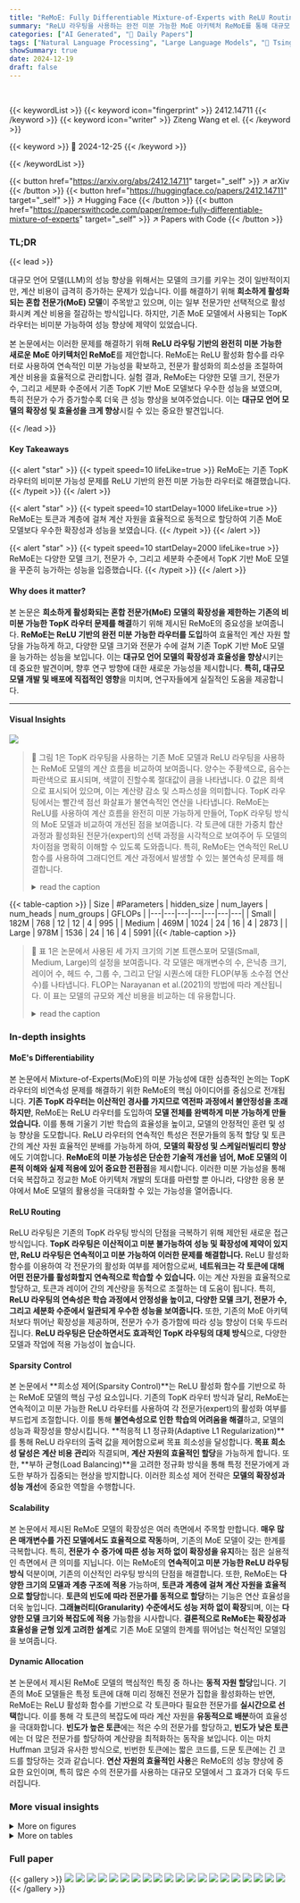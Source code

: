 ```yaml
---
title: "ReMoE: Fully Differentiable Mixture-of-Experts with ReLU Routing"
summary: "ReLU 라우팅을 사용하는 완전 미분 가능한 MoE 아키텍처 ReMoE를 통해 대규모 언어 모델의 확장성과 효율성을 획기적으로 개선했습니다!"
categories: ["AI Generated", "🤗 Daily Papers"]
tags: ["Natural Language Processing", "Large Language Models", "🏢 Tsinghua University",]
showSummary: true
date: 2024-12-19
draft: false
---
```


<br>

{{< keywordList >}}
{{< keyword icon="fingerprint" >}} 2412.14711 {{< /keyword >}}
{{< keyword icon="writer" >}} Ziteng Wang et el. {{< /keyword >}}
 
{{< keyword >}} 🤗 2024-12-25 {{< /keyword >}}
 
{{< /keywordList >}}

{{< button href="https://arxiv.org/abs/2412.14711" target="_self" >}}
↗ arXiv
{{< /button >}}
{{< button href="https://huggingface.co/papers/2412.14711" target="_self" >}}
↗ Hugging Face
{{< /button >}}
{{< button href="https://paperswithcode.com/paper/remoe-fully-differentiable-mixture-of-experts" target="_self" >}}
↗ Papers with Code
{{< /button >}}




### TL;DR


{{< lead >}}

대규모 언어 모델(LLM)의 성능 향상을 위해서는 모델의 크기를 키우는 것이 일반적이지만, 계산 비용이 급격히 증가하는 문제가 있습니다. 이를 해결하기 위해 **희소하게 활성화되는 혼합 전문가(MoE) 모델**이 주목받고 있으며, 이는 일부 전문가만 선택적으로 활성화시켜 계산 비용을 절감하는 방식입니다. 하지만, 기존 MoE 모델에서 사용되는 TopK 라우터는 비미분 가능하여 성능 향상에 제약이 있었습니다. 



본 논문에서는 이러한 문제를 해결하기 위해 **ReLU 라우팅 기반의 완전히 미분 가능한 새로운 MoE 아키텍처인 ReMoE**를 제안합니다. ReMoE는 ReLU 활성화 함수를 라우터로 사용하여 연속적인 미분 가능성을 확보하고, 전문가 활성화의 희소성을 조절하여 계산 비용을 효율적으로 관리합니다. 실험 결과, ReMoE는 다양한 모델 크기, 전문가 수, 그리고 세분화 수준에서 기존 TopK 기반 MoE 모델보다 우수한 성능을 보였으며, 특히 전문가 수가 증가할수록 더욱 큰 성능 향상을 보여주었습니다.  이는 **대규모 언어 모델의 확장성 및 효율성을 크게 향상**시킬 수 있는 중요한 발견입니다.

{{< /lead >}}


#### Key Takeaways

{{< alert "star" >}}
{{< typeit speed=10 lifeLike=true >}} ReMoE는 기존 TopK 라우터의 비미분 가능성 문제를 ReLU 기반의 완전 미분 가능한 라우터로 해결했습니다. {{< /typeit >}}
{{< /alert >}}

{{< alert "star" >}}
{{< typeit speed=10 startDelay=1000 lifeLike=true >}} ReMoE는 토큰과 계층에 걸쳐 계산 자원을 효율적으로 동적으로 할당하여 기존 MoE 모델보다 우수한 확장성과 성능을 보였습니다. {{< /typeit >}}
{{< /alert >}}

{{< alert "star" >}}
{{< typeit speed=10 startDelay=2000 lifeLike=true >}} ReMoE는 다양한 모델 크기, 전문가 수, 그리고 세분화 수준에서 TopK 기반 MoE 모델을 꾸준히 능가하는 성능을 입증했습니다. {{< /typeit >}}
{{< /alert >}}

#### Why does it matter?
본 논문은 **희소하게 활성화되는 혼합 전문가(MoE) 모델의 확장성을 제한하는 기존의 비미분 가능한 TopK 라우터 문제를 해결**하기 위해 제시된 ReMoE의 중요성을 보여줍니다.  **ReMoE는 ReLU 기반의 완전 미분 가능한 라우터를 도입**하여 효율적인 계산 자원 할당을 가능하게 하고, 다양한 모델 크기와 전문가 수에 걸쳐 기존 TopK 기반 MoE 모델을 능가하는 성능을 보입니다. 이는 **대규모 언어 모델의 확장성과 효율성을 향상**시키는 데 중요한 발견이며, 향후 연구 방향에 대한 새로운 가능성을 제시합니다.  **특히, 대규모 모델 개발 및 배포에 직접적인 영향**을 미치며,  연구자들에게 실질적인 도움을 제공합니다.

------
#### Visual Insights



![](https://arxiv.org/html/2412.14711/x1.png)

> 🔼 그림 1은 TopK 라우팅을 사용하는 기존 MoE 모델과 ReLU 라우팅을 사용하는 ReMoE 모델의 계산 흐름을 비교하여 보여줍니다.  양수는 주황색으로, 음수는 파란색으로 표시되며, 색깔이 진할수록 절대값이 큼을 나타냅니다.  0 값은 희색으로 표시되어 있으며, 이는 계산량 감소 및 스파스성을 의미합니다. TopK 라우팅에서는 빨간색 점선 화살표가 불연속적인 연산을 나타냅니다.  ReMoE는 ReLU를 사용하여 계산 흐름을 완전히 미분 가능하게 만들어, TopK 라우팅 방식의 MoE 모델과 비교하여 개선된 점을 보여줍니다.  각 토큰에 대한 가중치 합산 과정과 활성화된 전문가(expert)의 선택 과정을 시각적으로 보여주어 두 모델의 차이점을 명확히 이해할 수 있도록 도와줍니다. 특히, ReMoE는 연속적인 ReLU 함수를 사용하여 그래디언트 계산 과정에서 발생할 수 있는 불연속성 문제를 해결합니다.
> <details>
> <summary>read the caption</summary>
> Figure 1: Compute flows of vanilla MoE with TopK routing and ReMoE with ReLU routing. Positive values are shown in orange, and negative values in blue, with deeper colors representing larger absolute values. Zeros, indicating sparsity and computation savings, are shown in white. The red dash arrows in TopK routing indicate discontinuous operations. Compared with TopK routing MoE, ReMoE uses ReLU to make the compute flow fully differentiable.
> </details>





{{< table-caption >}}
| Size | #Parameters | hidden_size | num_layers | num_heads | num_groups | GFLOPs |
|---|---|---|---|---|---|---|
| Small | 182M | 768 | 12 | 12 | 4 | 995 |
| Medium | 469M | 1024 | 24 | 16 | 4 | 2873 |
| Large | 978M | 1536 | 24 | 16 | 4 | 5991 |{{< /table-caption >}}

> 🔼 표 1은 논문에서 사용된 세 가지 크기의 기본 트랜스포머 모델(Small, Medium, Large)의 설정을 보여줍니다. 각 모델은 매개변수의 수, 은닉층 크기, 레이어 수, 헤드 수, 그룹 수, 그리고 단일 시퀀스에 대한 FLOP(부동 소수점 연산 수)를 나타냅니다. FLOP는 Narayanan et al.(2021)의 방법에 따라 계산됩니다. 이 표는 모델의 규모와 계산 비용을 비교하는 데 유용합니다.
> <details>
> <summary>read the caption</summary>
> Table 1: Configurations for the dense backbones. FLOPs are calculated with a single sequence according to Narayanan et al. (2021).
> </details>





### In-depth insights


#### MoE's Differentiability
본 논문에서 Mixture-of-Experts(MoE)의 미분 가능성에 대한 심층적인 논의는 TopK 라우터의 비연속성 문제를 해결하기 위한 ReMoE의 핵심 아이디어를 중심으로 전개됩니다. **기존 TopK 라우터는 이산적인 경사를 가지므로 역전파 과정에서 불안정성을 초래하지만**, ReMoE는 ReLU 라우터를 도입하여 **모델 전체를 완벽하게 미분 가능하게 만들었습니다.**  이를 통해 기울기 기반 학습의 효율성을 높이고, 모델의 안정적인 훈련 및 성능 향상을 도모합니다. ReLU 라우터의 연속적인 특성은 전문가들의 동적 할당 및 토큰 간의 계산 자원 효율적인 분배를 가능하게 하여, **모델의 확장성 및 스케일러빌리티 향상**에도 기여합니다.  **ReMoE의 미분 가능성은 단순한 기술적 개선을 넘어, MoE 모델의 이론적 이해와 실제 적용에 있어 중요한 전환점**을 제시합니다.  이러한 미분 가능성을 통해 더욱 복잡하고 정교한 MoE 아키텍처 개발의 토대를 마련할 뿐 아니라, 다양한 응용 분야에서 MoE 모델의 활용성을 극대화할 수 있는 가능성을 열어줍니다.

#### ReLU Routing
ReLU 라우팅은 기존의 TopK 라우팅 방식의 단점을 극복하기 위해 제안된 새로운 접근 방식입니다. **TopK 라우팅은 이산적이고 미분 불가능하여 성능 및 확장성에 제약이 있지만, ReLU 라우팅은 연속적이고 미분 가능하여 이러한 문제를 해결합니다.** ReLU 활성화 함수를 이용하여 각 전문가의 활성화 여부를 제어함으로써, **네트워크는 각 토큰에 대해 어떤 전문가를 활성화할지 연속적으로 학습할 수 있습니다.**  이는 계산 자원을 효율적으로 할당하고, 토큰과 레이어 간의 계산량을 동적으로 조절하는 데 도움이 됩니다. 특히, **ReLU 라우팅의 연속성은 학습 과정에서 안정성을 높이고, 다양한 모델 크기, 전문가 수, 그리고 세분화 수준에서 일관되게 우수한 성능을 보여줍니다.**  또한, 기존의 MoE 아키텍처보다 뛰어난 확장성을 제공하며, 전문가 수가 증가함에 따라 성능 향상이 더욱 두드러집니다.  **ReLU 라우팅은 단순하면서도 효과적인 TopK 라우팅의 대체 방식**으로, 다양한 모델과 작업에 적용 가능성이 높습니다.

#### Sparsity Control
본 논문에서 **희소성 제어(Sparsity Control)**는 ReLU 활성화 함수를 기반으로 하는 ReMoE 모델의 핵심 구성 요소입니다.  기존의 TopK 라우터 방식과 달리, ReMoE는 연속적이고 미분 가능한 ReLU 라우터를 사용하여 각 전문가(expert)의 활성화 여부를 부드럽게 조절합니다. 이를 통해 **불연속성으로 인한 학습의 어려움을 해결**하고, 모델의 성능과 확장성을 향상시킵니다.  **적응적 L1 정규화(Adaptive L1 Regularization)**를 통해 ReLU 라우터의 출력 값을 제어함으로써 목표 희소성을 달성합니다.  **목표 희소성 달성은 계산 비용 관리**와 직결되며,  **계산 자원의 효율적인 할당**을 가능하게 합니다.  또한,  **부하 균형(Load Balancing)**을 고려한 정규화 방식을 통해 특정 전문가에게 과도한 부하가 집중되는 현상을 방지합니다.  이러한 희소성 제어 전략은  **모델의 확장성과 성능 개선**에 중요한 역할을 수행합니다.

#### Scalability
본 논문에서 제시된 ReMoE 모델의 확장성은 여러 측면에서 주목할 만합니다. **매우 많은 매개변수를 가진 모델에서도 효율적으로 작동**하며, 기존의 MoE 모델이 갖는 한계를 극복합니다. 특히, **전문가 수 증가에 따른 성능 저하 없이 확장성을 유지**하는 점은 실용적인 측면에서 큰 의미를 지닙니다. 이는 ReMoE의 **연속적이고 미분 가능한 ReLU 라우팅 방식** 덕분이며, 기존의 이산적인 라우팅 방식의 단점을 해결합니다. 또한, ReMoE는 **다양한 크기의 모델과 계층 구조에 적용** 가능하며, **토큰과 계층에 걸쳐 계산 자원을 효율적으로 할당**합니다.  **토큰의 빈도에 따라 전문가를 동적으로 할당**하는 기능은 연산 효율성을 더욱 높입니다.  **그래뉼러티(Granularity) 수준에서도 성능 저하 없이 확장**되며, 이는 **다양한 모델 크기와 복잡도에 적용** 가능함을 시사합니다.  **결론적으로 ReMoE는 확장성과 효율성을 균형 있게 고려한 설계**로 기존 MoE 모델의 한계를 뛰어넘는 혁신적인 모델임을 보여줍니다.

#### Dynamic Allocation
본 논문에서 제시된 ReMoE 모델의 핵심적인 특징 중 하나는 **동적 자원 할당**입니다. 기존의 MoE 모델들은 특정 토큰에 대해 미리 정해진 전문가 집합을 활성화하는 반면, ReMoE는 ReLU 활성화 함수를 기반으로 각 토큰마다 필요한 전문가를 **실시간으로 선택**합니다.  이를 통해 각 토큰의 복잡도에 따라 계산 자원을 **유동적으로 배분**하여 효율성을 극대화합니다.  **빈도가 높은 토큰**에는 적은 수의 전문가를 할당하고, **빈도가 낮은 토큰**에는 더 많은 전문가를 할당하여 계산량을 최적화하는 동작을 보입니다.  이는 마치 Huffman 코딩과 유사한 방식으로, 빈번한 토큰에는 짧은 코드를, 드문 토큰에는 긴 코드를 할당하는 것과 같습니다.  **연산 자원의 효율적인 사용**은 ReMoE의 성능 향상에 중요한 요인이며, 특히 많은 수의 전문가를 사용하는 대규모 모델에서 그 효과가 더욱 두드러집니다.


### More visual insights

<details>
<summary>More on figures
</summary>


![](https://arxiv.org/html/2412.14711/x2.png)

> 🔼 그림 2는 TopK와 ReLU의 차이점을 보여줍니다. TopK는 k번째로 큰 값을 기준으로 그 값보다 작은 값은 0으로 설정하는 불연속적인 함수입니다. 반면에 ReLU는 0을 기준으로 0보다 작은 값은 0, 0보다 큰 값은 그대로 유지하는 연속적인 함수입니다. 이 그림은 TopK의 불연속성으로 인해 발생하는 문제점과 ReLU의 연속성이 제공하는 이점을 시각적으로 보여줍니다. ReLU의 연속적인 특성은 학습 과정에서 안정성과 효율성을 높입니다.
> <details>
> <summary>read the caption</summary>
> Figure 2: Comparison between TopK and ReLU.
> </details>



![](https://arxiv.org/html/2412.14711/x3.png)

> 🔼 그림 3은 E=8, k=1인 ReMoE 모델의 스파스성(희소성)을 보여줍니다. 목표로 하는 스파스성 수준을 효과적으로 유지함을 보여주는 그래프입니다. 모든 단계의 스파스성 값을 평균이나 샘플링 없이 그대로 플롯하여 나타냅니다. 처음 100단계의 워밍업 단계는 제외하고 평균과 표준 편차를 계산합니다. 즉, 그림은 ReMoE 모델이 학습 과정 전반에 걸쳐 원하는 수준의 스파스성을 잘 유지하며, 안정적으로 학습됨을 시각적으로 보여줍니다. 워밍업 단계를 제외한 이유는 초기 학습 단계에서는 모델이 아직 안정화되지 않았기 때문입니다.
> <details>
> <summary>read the caption</summary>
> Figure 3: The sparsity of ReMoE with E=8,k=1formulae-sequence𝐸8𝑘1E=8,k=1italic_E = 8 , italic_k = 1 is effectively maintained around the desired target. Sparsity values for all steps are plotted without averaging or sampling. The mean and standard deviation are calculated excluding the first 100 warm-up steps.
> </details>



![](https://arxiv.org/html/2412.14711/x4.png)

> 🔼 그림은 ReMoE의 훈련 과정에서 각 단계별 스파스(희소성) 수준을 보여줍니다.  세로축은 𝑖 번째 단계에서의 평균 스파스 값 Sᵢ 를 나타내고, 가로축은 훈련 단계를 나타냅니다. 그림을 통해 ReMoE 모델이 훈련 초기에 거의 모든 전문가를 활성화하는 밀집(dense) 단계, 이후 스파스성이 증가하는 과도기적 단계, 그리고 목표 스파스성에 도달하는 안정적인 단계를 거치는 것을 알 수 있습니다.  이는 ReMoE의 적응적 L1 정규화를 통해 제어되는 스파스성이 훈련 과정에서 어떻게 변화하는지를 시각적으로 보여줍니다.
> <details>
> <summary>read the caption</summary>
> (a) Sparsity Sisubscript𝑆𝑖S_{i}italic_S start_POSTSUBSCRIPT italic_i end_POSTSUBSCRIPT
> </details>



![](https://arxiv.org/html/2412.14711/x5.png)

> 🔼 그림 (b)는 ReMoE 모델 학습 중에 사용되는 두 가지 중요한 항을 보여줍니다. 첫 번째는 적응적 L1 규제화에 사용되는 계수 항 λi이며, 두 번째는 L1 규제화 항 Lreg 입니다. 이 그림은 각 항의 값이 학습 단계에 따라 어떻게 변화하는지 보여주는 그래프를 나타냅니다.  λi는 ReLU 출력의 스파스성을 제어하는 역할을 하며, Lreg는 모델의 스파스성을 유도하기 위해 손실 함수에 추가되는 규제화 항입니다. 이 두 항의 상호작용을 통해 ReMoE는 계산 비용을 제어하면서 성능을 향상시킬 수 있습니다.
> <details>
> <summary>read the caption</summary>
> (b) Coefficient term λisubscript𝜆𝑖\lambda_{i}italic_λ start_POSTSUBSCRIPT italic_i end_POSTSUBSCRIPT and regularization term ℒr⁢e⁢gsubscriptℒ𝑟𝑒𝑔\mathcal{L}_{reg}caligraphic_L start_POSTSUBSCRIPT italic_r italic_e italic_g end_POSTSUBSCRIPT
> </details>



![](https://arxiv.org/html/2412.14711/x6.png)

> 🔼 그림 (c)는 언어 모델 손실 함수 (ℒl⁢msubscriptℒ𝑙𝑚)와 전체 정규화 항 (λi⁢ℒr⁢e⁢gsubscript𝜆𝑖subscriptℒ𝑟𝑒𝑔)의 변화를 보여줍니다.  훈련 과정에서 언어 모델 손실은 감소하는 반면, 정규화 항은 처음에는 작게 시작하여 점차 증가합니다. 이는 ReMoE 모델이 희소성을 제어하고 과적합을 방지하기 위해 정규화를 사용하는 방법을 보여줍니다.  정규화 강도는 훈련 단계에 따라 조정되며, 손실 함수와 균형을 이루어 모델 성능을 최적화합니다. 초기 단계에서는 언어 모델의 성능 향상에 초점을 맞추고, 훈련이 진행됨에 따라 희소성을 높여 계산 비용을 줄이는 데 초점을 맞춥니다.
> <details>
> <summary>read the caption</summary>
> (c) Language model loss ℒl⁢msubscriptℒ𝑙𝑚\mathcal{L}_{lm}caligraphic_L start_POSTSUBSCRIPT italic_l italic_m end_POSTSUBSCRIPT and overall regularization λi⁢ℒr⁢e⁢gsubscript𝜆𝑖subscriptℒ𝑟𝑒𝑔\lambda_{i}\mathcal{L}_{reg}italic_λ start_POSTSUBSCRIPT italic_i end_POSTSUBSCRIPT caligraphic_L start_POSTSUBSCRIPT italic_r italic_e italic_g end_POSTSUBSCRIPT
> </details>



![](https://arxiv.org/html/2412.14711/x7.png)

> 🔼 본 그림은 ReMoE 모델의 학습 과정에서 자연스럽게 나타나는 세 단계(Stage)를 보여줍니다. 먼저, Dense Stage에서는 모델이 전체 Expert들을 활성화하여 밀집된(dense) 방식으로 학습합니다. 이후, Dense to Sparse Stage에서는 ReLU 활성화 함수의 특성과 적응적 L1 정규화를 통해 점진적으로 Expert 활성화의 희소성(sparsity)을 높여갑니다. 마지막으로 Sparse Stage에서는 목표하는 희소성 수준에 도달하여 안정적인 학습을 수행합니다. 각 Stage별로 Sparsity, L1 정규화 계수(λi), 언어 모델 손실(Llm) 및 전체 정규화 손실(λiLreg)의 변화를 보여주는 그래프가 함께 제시되어, ReMoE 학습 과정의 동적인 특성을 시각적으로 보여줍니다.
> <details>
> <summary>read the caption</summary>
> Figure 4: Natural Three Stage Training in ReMoE.
> </details>



![](https://arxiv.org/html/2412.14711/x8.png)

> 🔼 그림 5는 다양한 라우팅 방법(TopK, ReLU, Lory, SparseMixer-v2, Expert Choice, Deterministic Hash 등)을 사용하여 학습된 Mixture-of-Experts (MoE) 모델의 학습 곡선을 보여줍니다.  각 라우팅 방법에 따른 손실 함수 값의 변화를 토큰 수에 따라 나타내어,  다양한 라우팅 기법의 학습 효율성과 수렴 속도를 비교 분석합니다.  ReMoE의 학습 곡선은 다른 방법들에 비해 안정적이고 빠른 수렴을 보여줍니다.
> <details>
> <summary>read the caption</summary>
> Figure 5: Training curves of different routing methods.
> </details>



![](https://arxiv.org/html/2412.14711/x9.png)

> 🔼 이 그림은 논문의 4.3절 'ReMoE의 확장성'에서 ReMoE 모델의 확장성을 보여줍니다.  특히 활성화 매개변수의 수(N)에 따른 ReMoE의 성능을 보여주는 그래프입니다.  다양한 크기의 모델(1억 8천2백만, 4억 6천9백만, 9억 7천8백만 매개변수)에 대해 ReMoE와 기존 MoE 모델의 검증 손실(validation loss)을 비교하여 ReMoE가 모델 크기가 증가함에 따라 기존 MoE보다 더 나은 성능을 보임을 시각적으로 나타냅니다.  세로축은 검증 손실을, 가로축은 매개변수의 수를 나타냅니다.
> <details>
> <summary>read the caption</summary>
> (a) Scaling in N𝑁Nitalic_N
> </details>



![](https://arxiv.org/html/2412.14711/x10.png)

> 🔼 그림 (b)는 활성화 매개변수(N)와 그래뉼러리티(G)를 고정한 상태에서 전문가 수(E)에 따른 ReMoE의 확장성을 보여줍니다.  다양한 전문가 수(E)에 대해 검증 손실을 측정하여 ReMoE의 성능을 평가합니다. 이 그래프는 ReMoE가 전문가 수가 증가함에 따라 지속적으로 MoE를 능가하며, 특히 전문가 수가 많을 때 성능 향상이 더욱 두드러짐을 보여줍니다. ReMoE의 차별화된 라우팅 전략이 많은 전문가를 효과적으로 활용하여 모델의 표현력과 일반화 능력을 향상시키는 데 효과적임을 시사합니다.
> <details>
> <summary>read the caption</summary>
> (b) Scaling in E𝐸Eitalic_E
> </details>



![](https://arxiv.org/html/2412.14711/x11.png)

> 🔼 그림 (c)는 ReMoE의 확장성을 보여주는 그래프입니다.  세로축은 검증 손실(validation loss)이고, 가로축은 모델의 세분성(granularity, G)입니다.  세분성이란 각 전문가(expert)를 더 작은 하위 전문가들로 나누는 정도를 나타냅니다.  이 그래프는 다양한 세분성 수준에서 ReMoE와 기존 MoE의 성능을 비교하여, ReMoE가 더 높은 세분성에서도 더 낮은 검증 손실을 유지하며 우수한 성능을 보임을 보여줍니다.  다양한 모델 크기(N), 전문가 수(E)에 대해서도 유사한 실험 결과를 보여주는 다른 그래프(a)와 (b)와 함께 ReMoE의 확장성을 종합적으로 제시합니다.
> <details>
> <summary>read the caption</summary>
> (c) Scaling in G𝐺Gitalic_G
> </details>



![](https://arxiv.org/html/2412.14711/x12.png)

> 🔼 그림 6은 활성 매개변수(N), 전문가 수(E) 및 세분성(G)에 따른 ReMoE의 확장성을 보여줍니다. 기본 설정은 N=182M, E=8, G=1, k=1입니다. Y축은 300억 토큰에 대한 학습 후 각 모델의 검증 손실을 나타냅니다. ReMoE는 모든 구성에서 MoE를 일관되게 능가합니다. 이 그림은 모델의 크기, 전문가 수 및 각 토큰에 대해 활성화되는 전문가의 세분성 수준을 변화시키면서 모델 성능에 미치는 영향을 보여줍니다. ReMoE 모델은 다른 설정에서도 일관되게 MoE 모델보다 성능이 우수하다는 것을 보여줍니다.
> <details>
> <summary>read the caption</summary>
> Figure 6: Scalability of ReMoE with respect to the number of active parameters (N𝑁Nitalic_N), expert count (E𝐸Eitalic_E), and granularity (G𝐺Gitalic_G). Default config is N=182⁢M,E=8,G=1,k=1formulae-sequence𝑁182Mformulae-sequence𝐸8formulae-sequence𝐺1𝑘1N=182\text{M},E=8,G=1,k=1italic_N = 182 M , italic_E = 8 , italic_G = 1 , italic_k = 1. The Y-axis represents the validation loss of each model after training on 30B tokens. ReMoE consistently outperforms MoE across all configurations.
> </details>



![](https://arxiv.org/html/2412.14711/x13.png)

> 🔼 이 그림은 ReMoE 모델에서 토큰의 빈도와 전문가 할당 간의 상관관계를 보여줍니다. x축은 평균 활성 전문가 수를 기준으로 정렬된 토큰 ID이고, y축은 토큰의 빈도(로그 스케일)입니다.  이 그림은 ReMoE 모델이 자주 등장하는 토큰에는 적은 수의 전문가를 할당하고, 드물게 등장하는 토큰에는 더 많은 전문가를 할당하여 계산 자원을 효율적으로 사용하는 것을 보여줍니다. 이는 허프만 트리의 원리와 유사하며, ReMoE 모델의 동적 전문가 할당 메커니즘을 시각적으로 보여주는 중요한 그림입니다.
> <details>
> <summary>read the caption</summary>
> Figure 7: Correlation between expert allocation and token frequency in ReMoE. X-axis is sorted by average active expert count and token frequency is in log-scale.
> </details>



![](https://arxiv.org/html/2412.14711/x14.png)

> 🔼 본 그림은 부하 균형을 적용한 경우와 적용하지 않은 경우에 대한 MoE(Mixture-of-Experts)와 ReMoE(ReLU Routing 기반 MoE)의 학습 곡선을 보여줍니다.  부하 균형은 모델의 성능 향상에 중요한 역할을 하며,  부하 균형을 적용했을 때 모델의 손실이 더 빨리 감소하는 것을 확인할 수 있습니다.  MoE와 ReMoE 모두 부하 균형 적용 시 성능이 향상되지만, ReMoE는 부하 균형 적용 여부에 덜 민감한 것을 보여줍니다.  그림은 ReMoE가 부하 균형이 없더라도 TopK 기반 MoE보다 우수한 성능을 낸다는 것을 시사합니다.
> <details>
> <summary>read the caption</summary>
> (a) Training curves of MoE and ReMoE with and without load balancing
> </details>



![](https://arxiv.org/html/2412.14711/x15.png)

> 🔼 해당 그림은 부하 분산 (Load Balancing, LB) 없이 ReLU 라우팅을 사용하는 ReMoE 모델에서 각 전문가(Expert)에게 라우팅된 토큰의 평균 비율을 보여줍니다.  각 셀의 색깔은 해당 전문가에게 라우팅된 토큰의 비율을 나타내며, 흰색은 1/64 미만의 토큰이 라우팅된 비활성 전문가를 나타냅니다. 이를 통해 모델 내에서 전문가의 활성화 비율과 토큰 분포의 불균형 여부를 시각적으로 확인할 수 있습니다.  특히, 특정 전문가에게 과도하게 토큰이 집중되는 현상(부하 불균형)이 있는지 여부를 파악하는 데 도움이 됩니다.
> <details>
> <summary>read the caption</summary>
> (b) Average routed tokens ratio of ReMoE w.o. LB
> </details>



![](https://arxiv.org/html/2412.14711/x16.png)

> 🔼 이 그림은 Load Balancing을 적용한 ReMoE 모델에서 각 전문가에게 라우팅된 토큰의 평균 비율을 보여줍니다.  각 셀의 색깔은 해당 전문가에게 라우팅된 토큰의 비율을 나타내며, 흰색은 1/64 미만의 토큰이 라우팅된 비활성 전문가를 나타냅니다. 이는 ReMoE가 토큰을 전문가들에게 얼마나 효율적으로 분배하는지 보여주는 시각적 자료입니다.  다양한 레이어에서의 토큰 분배 패턴을 보여주어, 모델의 동작 방식에 대한 이해를 돕습니다.
> <details>
> <summary>read the caption</summary>
> (c) Average routed tokens ratio of ReMoE w. LB
> </details>



![](https://arxiv.org/html/2412.14711/x17.png)

> 🔼 이 그림은 ReMoE 모델에서 각 레이어별로 활성화되는 전문가(expert)의 비율, 즉 스파스티(sparsity)를 보여줍니다.  ReMoE는 ReLU 활성화 함수를 사용하여 전문가를 선택적으로 활성화하는데, 이 그림은 각 레이어에서 ReLU 게이트를 통과하여 실제로 활성화된 전문가의 비율을 시각적으로 나타냅니다.  레이어별 스파스티의 변화를 통해 ReMoE 모델의 학습 과정과 계층별 특징을 파악하는 데 도움이 됩니다.  수평축은 레이어 번호를 나타내고, 수직축은 각 레이어에서 활성화된 전문가의 비율을 나타냅니다. 높은 값은 해당 레이어에서 많은 전문가가 활성화되었다는 것을, 낮은 값은 소수의 전문가만 활성화되었다는 것을 의미합니다.
> <details>
> <summary>read the caption</summary>
> (d) Sparsity across different layers in ReMoE
> </details>



![](https://arxiv.org/html/2412.14711/x18.png)

> 🔼 그림 8은 MoE와 ReMoE에서 부하 분산의 역할에 대한 관찰 결과를 보여줍니다. (a)는 부하 분산을 적용했을 때와 적용하지 않았을 때 MoE와 ReMoE의 학습 곡선을 비교합니다. 부하 분산이 없는 MoE는 학습이 불안정하고 성능이 저하되는 반면, ReMoE는 부하 분산 여부에 관계없이 안정적인 성능을 보입니다. (b)는 부하 분산이 없는 ReMoE에서 라우팅된 토큰 비율의 평균을 보여주는 히트맵입니다. 흰색 정사각형은 64개 미만의 토큰이 라우팅된 비활성 전문가를 나타냅니다. 부하 분산이 없는 경우 일부 전문가가 비활성화되어 모델의 용량이 제한될 수 있습니다. (c)는 부하 분산이 있는 ReMoE에서 라우팅된 토큰 비율의 평균을 보여주는 히트맵입니다. 부하 분산을 통해 모든 전문가가 효율적으로 활용되고 있습니다. (d)는 ReMoE에서 계층별 스파스성을 보여주는 그래프입니다. 부하 분산을 통해 ReMoE는 계층 전반에 걸쳐 보다 부드러운 스파스성 분포를 달성합니다.
> <details>
> <summary>read the caption</summary>
> Figure 8: Observations on the role of load balancing in MoE and ReMoE. White squares in (b) represent inactive experts with fewer than 1/64 tokens routed to them.
> </details>



![](https://arxiv.org/html/2412.14711/x19.png)

> 🔼 그림 (a)는 다양한 도메인(Arxiv, Books, C4, Github, StackExchange, Wiki)에 걸쳐 MoE 모델의 각 계층(Layer 0부터 11까지)에서 각 전문가(Expert 0부터 7까지)가 처리한 토큰 비율을 보여줍니다.  각 막대는 특정 도메인의 토큰이 특정 계층의 특정 전문가에 할당된 비율을 나타냅니다. 이 그림은 ReMoE가 도메인 특화된 전문가를 학습하여 특정 도메인의 토큰을 특정 전문가에 집중적으로 할당하는 경향을 보이는 반면, MoE는 도메인에 관계없이 전문가에 대한 토큰 할당이 균일하게 분포됨을 시각적으로 보여줍니다.
> <details>
> <summary>read the caption</summary>
> (a) Domain specialization of MoE
> </details>



![](https://arxiv.org/html/2412.14711/x20.png)

> 🔼 그림 (b)는 ReMoE 모델에서 도메인 특수화 현상을 보여줍니다. ReMoE는 각 전문가가 특정 도메인(예: Arxiv, Books, C4, Github, StackExchange, Wikipedia)에 특화되는 경향을 보이는데, 이는 각 도메인의 고유한 특징을 효율적으로 학습하고 활용하여 계산 자원을 할당하기 때문입니다. 이 그림은 각 레이어와 전문가별로 도메인별 평균 라우팅 토큰 비율을 보여줍니다. 회색 점선은 균일한 분포를 나타냅니다. ReMoE는 도메인별로 전문가 활성화 비율이 다르게 나타나 도메인 특수화가 더 강하게 나타나는 것을 보여줍니다.  반면에 MoE는 전문가 활성화가 도메인에 걸쳐 비교적 균일하게 나타나 도메인 특수화 정도가 낮음을 보여줍니다.
> <details>
> <summary>read the caption</summary>
> (b) Domain specialization of ReMoE
> </details>



![](https://arxiv.org/html/2412.14711/x21.png)

> 🔼  그림 9는 12개의 레이어와 8개의 전문가를 가진 MoE와 ReMoE 모델에서 다양한 도메인에 걸쳐 평균 라우팅 토큰 비율을 보여줍니다. 회색 점선은 균일한 분포를 나타냅니다. ReMoE는 MoE보다 강력한 도메인 특수화를 보여줍니다. 이 그림은 각 도메인(Arxiv, Books, C4, Github, StackExchange, Wiki)에 대한 각 레이어의 8개 전문가에 대한 평균 라우팅 토큰 비율을 시각적으로 보여줍니다. 각 전문가가 특정 도메인에 얼마나 집중하는지(전문화)를 보여줍니다. ReMoE는 일부 전문가가 특정 도메인에 집중하는 경향을 보이는 반면, MoE는 전문가들 간에 더 균일한 분포를 보입니다. 이는 ReMoE의 아키텍처가 도메인 관련 지식을 전문가에 효율적으로 할당할 수 있음을 시사합니다.
> <details>
> <summary>read the caption</summary>
> Figure 9: Average routed tokens ratio for MoE and ReMoE across 12 layers and 8 experts in different domains. The gray dashed lines indicate uniform distribution. ReMoE shows stronger domain specialization.
> </details>



![](https://arxiv.org/html/2412.14711/x22.png)

> 🔼 그림 10은 MoE(Mixture-of-Experts)와 ReMoE(ReLU 기반 MoE)의 라우팅 안정성을 비교 분석한 결과를 보여줍니다.  'Flip rate'는 각 훈련 단계에서 활성화 상태가 변경된 전문가(expert)의 비율을 나타내며, 'Flip count'는 평균적으로 활성화 상태가 변경된 전문가의 수를 나타냅니다.  이 그림은 ReMoE의 라우팅이 MoE보다 훨씬 안정적임을 보여주는 여러 실험 결과를 담고 있습니다.  특히, 전문가 수가 증가함에 따라 MoE의 불안정성이 더욱 심화되는 반면, ReMoE는 안정성을 유지하는 것을 확인할 수 있습니다.  이러한 결과는 ReLU 라우팅의 연속적인 특성과 TopK 라우팅의 불연속적인 특성의 차이에서 기인합니다.
> <details>
> <summary>read the caption</summary>
> Figure 10: Flip rate and flip count of MoE and ReMoE
> </details>



![](https://arxiv.org/html/2412.14711/x23.png)

> 🔼 표 3은 ReMoE 모델 학습에서 사용되는 하이퍼파라미터 λ₀의 값을 다르게 변화시켰을 때의 모델 성능(검증 손실)과 학습 안정화에 도달하는 데 걸리는 시간(세틀링 타임)을 보여줍니다. α 값은 1.2로 고정하고, λ₀ 값을 1e-16부터 1까지 변화시키면서 실험을 진행하였습니다. 결과적으로 λ₀ 값이 1e-8 부근일 때 가장 낮은 검증 손실을 보이며, 세틀링 타임 또한 비교적 짧은 것을 확인할 수 있습니다.  특히 λ₀ 값이 1e-4 이상으로 커지면 검증 손실이 증가하고 세틀링 타임이 길어지는 경향을 보입니다.  이 표는 ReMoE 모델 학습의 안정성과 효율성을 높이는 데 적절한 λ₀ 값을 찾는 데 도움이 됩니다.
> <details>
> <summary>read the caption</summary>
> Table 3: Valid loss and settling time for different values of λ0subscript𝜆0\lambda_{0}italic_λ start_POSTSUBSCRIPT 0 end_POSTSUBSCRIPT with α=1.2𝛼1.2\alpha=1.2italic_α = 1.2.
> </details>



</details>




<details>
<summary>More on tables
</summary>


{{< table-caption >}}
| Model | ARC-c | ARC-e | BoolQ | HellaSwag | LAMBADA | PIQA | RACE | Avg. |
|---|---|---|---|---|---|---|---|---|
| Dense | 19.45 | 43.35 | 54.40 | 28.61 | 31.09 | 61.97 | 28.52 | 38.20 |
| Hash | 19.28 | 45.45 | 54.95 | 29.68 | 31.44 | 63.06 | 27.66 | 38.79 |
| Lory | 20.31 | 42.97 | 49.54 | 28.75 | 32.35 | 62.24 | 27.75 | 37.70 |
| SparseMixer-v2 | 19.80 | 46.72 | 45.96 | 30.24 | 34.12 | 62.89 | 29.00 | 38.39 |
| EC | 18.86 | 42.97 | 60.21 | 29.14 | 29.26 | 61.92 | 27.37 | 38.53 |
| dMoE | 20.05 | 45.16 | 57.83 | 29.83 | 32.97 | 63.55 | 28.33 | 39.67 |
| ReMoE | 20.22 | 46.68 | 54.16 | 30.26 | 35.94 | 63.55 | 29.38 | 40.03 |{{< /table-caption >}}
> 🔼 본 표는 다양한 라우팅 방법(TopK, ReLU, Lory, SparseMixer-v2, EC, dMoE 등)을 사용하여 사전 학습된 모델의 다운스트림 작업(ARC, BoolQ, HellaSwag, LAMBADA, PIQA, RACE)에 대한 제로샷 정확도를 비교 분석한 결과를 보여줍니다.  각 라우팅 방법의 성능을 여러 가지 다운스트림 작업에 걸쳐 측정하여 비교함으로써 다양한 모델 규모와 전문가 수에 따른 성능의 차이를 보여줍니다. 이 표는 다양한 라우팅 기법들의 상대적인 강점과 약점을 파악하는 데 도움이 됩니다.
> <details>
> <summary>read the caption</summary>
> Table 2: Zero-shot accuracy of different routing methods on downstream tasks.
> </details>

{{< table-caption >}}
| λ₀ | 1e⁻¹⁶ | 1e⁻¹² | 1e⁻⁸ | 1e⁻⁴ | 1 |
|---|---|---|---|---|---| 
| Valid Loss | 2.031 | 2.029 | 2.032 | 2.036 | 2.032 |
| Settling time | 138 | 136 | 110 | 55 | 92† |{{< /table-caption >}}
> 🔼 표 5는 469M개의 매개변수, 8개의 전문가, 그리고 활성 전문가 수 k=1을 갖는 모델을 1200억 개의 토큰으로 학습시킨 결과를 보여줍니다.  다양한 하류 작업(ARC-C, ARC-e, BoolQ, HellaSwag, LAMBADA, PIQA, RACE)에 대한 검증 손실 및 정확도 점수가 제시되어 있으며, ReMoE 모델의 성능 우수성을 더 긴 학습 시간 후에도 확인할 수 있습니다.
> <details>
> <summary>read the caption</summary>
> Table 5: Performance of training N=𝑁absentN=italic_N =469M, E=8𝐸8E=8italic_E = 8, k=1𝑘1k=1italic_k = 1 models for 120B tokens.
> </details>

{{< table-caption >}}
| 
α | 1.05 | 1.1 | 1.2 | 1.3 | 1.5 |
|---|---|---|---|---|---| 
| Valid Loss | 2.033 | 2.028 | 2.032 | 2.029 | 2.057* |
| Settling time | 414 | 211 | 110 | 80 | 52 |
{{< /table-caption >}}
> 🔼 표 6은 4억 6900만개의 매개변수(N=469M), 8개의 전문가(E=8), 활성화된 전문가 수 1개(k=1)로 구성된 모델을 1200억개의 토큰으로 학습시킨 결과에 대한 각 단계별(Stage I, II, III) 학습 시간을 비교한 표입니다.  총 학습 시간과 각 단계별 시간을 시간(hour) 단위로 나타내어, ReMoE와 기존 MoE의 학습 시간 효율성을 비교 분석하는 데 사용되었습니다.  Stage I과 II는 ReMoE의 초기 단계로, 대부분의 전문가가 활성화되는 단계입니다.
> <details>
> <summary>read the caption</summary>
> Table 6: End-to-end training time comparison across stages (in hours). The time is measured on N=𝑁absentN=italic_N = 469M, E=8𝐸8E=8italic_E = 8, k=1𝑘1k=1italic_k = 1 models training over 120B tokens.
> </details>

{{< table-caption >}}
| Model | Valid Loss | ARC-c | ARC-e | BoolQ | HellaSwag | LAMBADA | PIQA | RACE | Avg. |
|---|---|---|---|---|---|---|---|---|---| 
| MoE | 1.716 | 23.62 | 52.40 | 53.94 | 35.43 | 43.64 | 68.34 | **31.48** | 44.12 |
| ReMoE | **1.689** | **25.34** | **55.22** | **55.96** | **36.76** | **45.82** | **68.93** | 30.43 | **45.49** |{{< /table-caption >}}
> 🔼 표 7은 TopK 라우팅 방식을 사용하는 기존 MoE 모델과 ReLU 라우팅 방식을 사용하는 ReMoE 모델의 처리량을 비교한 표입니다. TP는 텐서 병렬 처리 크기를 나타내고, Train Diff.와 Infer Diff.는 ReMoE와 MoE 간의 상대적인 TFLOPS 차이를 나타냅니다. ↑는 ReMoE가 더 빠르다는 것을, ↓는 ReMoE가 더 느리다는 것을 의미합니다.  즉, 이 표는 다양한 크기의 모델과 텐서 병렬 처리 크기에 대해 ReMoE의 성능을 기존 MoE와 비교하여 ReMoE의 효율성을 보여줍니다.  모델 크기와 텐서 병렬 처리 크기가 증가함에 따라 ReMoE의 속도 변화를 확인할 수 있습니다.
> <details>
> <summary>read the caption</summary>
> Table 7: Throughput comparison between TopK-routed MoE and ReLU-routed ReMoE models. TP indicates the tensor parallel size. Train Diff. and Infer Diff. indicate the relative TFLOPS difference of ReMoE compared to MoE, where ↑ denotes ReMoE is faster, and ↓ denotes it is slower.
> </details>

{{< table-caption >}}
| Model | Stage I | Stage II | Stage III | Total |
|---|---|---|---|---|
| MoE | 0.12 | 0.41 | 119.12 | 119.65 |
| ReMoE | 0.32 | 0.91 | 119.25 | 120.48 |{{< /table-caption >}}
> 🔼 표 8은 활성 매개변수 N의 크기에 따른 모델 성능 변화를 보여줍니다.  다양한 크기의 모델(182M, 469M, 978M 매개변수)에 대해,  다운스트림 작업(ARC, ARC-e, BoolQ, HellaSwag, LAMBADA, PIQA, RACE)에서의 정확도를 비교 분석합니다.  각 모델의 활성 매개변수 수가 증가함에 따라 성능이 향상되는 양상을 보여주며, ReMoE 모델이 기존 MoE 모델보다 우수한 성능을 보임을 확인할 수 있습니다.
> <details>
> <summary>read the caption</summary>
> Table 8: Downstream results of scaling in active parameters N𝑁Nitalic_N.
> </details>

{{< table-caption >}}
| # Parameters | TP | Model | Train TFLOPS | Train Diff. | Infer TFLOPS | Infer Diff. |
|---|---|---|---|---|---|---|
| 182M | 1 | MoE | 103.49 | ↑1.82% | 78.47 | ↑2.19% |
|  |  | ReMoE | 105.38 |  | 80.19 |  |
| 469M | 1 | MoE | 138.58 | ↓1.37% | 107.52 | ↑3.89% |
|  |  | ReMoE | 136.69 |  | 111.71 |  |
| 978M | 1 | MoE | 160.46 | ↓1.77% | 153.11 | ↓0.23% |
|  |  | ReMoE | 157.61 |  | 152.76 |  |
| 978M | 2 | MoE | 133.40 | ↓0.68% | 118.55 | ↓1.08% |
|  |  | ReMoE | 132.49 |  | 117.27 |  |
| 978M | 4 | MoE | 103.61 | ↓2.29% | 85.96 | ↑2.33% |
|  |  | ReMoE | 101.23 |  | 87.96 |  |{{< /table-caption >}}
> 🔼 표 9는 전문가 수(E)를 확장할 때의 다운스트림 결과를 보여줍니다. 이 표는 다양한 크기의 모델과 다양한 수의 전문가를 사용하여 여러 가지 하류 작업(ARC, ARC-e, BoolQ, HellaSwag, LAMBADA, PIQA, RACE)에 대한 정확도를 비교합니다. 이를 통해 전문가 수를 늘리는 것이 모델 성능에 미치는 영향과 ReMoE가 이러한 확장성 측면에서 어떻게 동작하는지에 대한 통찰력을 제공합니다.  다른 말로 하면, 이 표는 모델 크기와 전문가 수의 조합에 따른 성능을 보여주어, ReMoE의 확장성을 평가하는 데 유용합니다.
> <details>
> <summary>read the caption</summary>
> Table 9: Downstream results of scaling in expert count E𝐸Eitalic_E.
> </details>

{{< table-caption >}}
| Model | N | ARC-c | ARC-e | BoolQ | HellaSwag | LAMBADA | PIQA | RACE | Avg. |
|---|---|---|---|---|---|---|---|---|---| 
| Dense | 182M | 19.45 | 43.35 | 54.40 | 28.61 | 31.09 | 61.97 | 28.52 | 38.20 |
|  | 469M | 21.50 | 49.12 | 56.88 | 31.12 | 36.74 | 64.47 | 30.53 | 41.48 |
|  | 978M | 21.93 | 50.88 | 60.24 | 32.42 | 41.06 | 67.46 | 31.77 | 43.68 |
| MoE | 182M | 20.82 | 45.03 | 57.55 | 29.84 | 31.81 | 63.28 | 28.42 | 39.53 |
|  | 469M | 23.63 | 52.40 | 53.94 | 32.43 | 43.64 | 68.34 | 31.48 | 43.69 |
|  | 978M | 23.81 | 52.90 | 58.90 | 35.01 | 44.42 | 67.90 | 31.48 | 44.91 |
| ReMoE | 182M | 20.22 | 46.68 | 54.16 | 30.26 | 35.94 | 63.55 | 29.38 | 40.03 |
|  | 469M | 21.67 | 53.16 | 58.75 | 33.80 | 40.66 | 67.95 | 31.20 | 43.88 |
|  | 978M | 24.06 | 55.26 | 57.28 | 35.93 | 44.42 | 68.99 | 30.43 | 45.20 |{{< /table-caption >}}
> 🔼 표 10은 모델의 성능이 세분화(granularity) 수준에 따라 어떻게 변하는지 보여줍니다.  다양한 크기의 모델(매개변수 수)에서 세분화 수준을 변경하면서 여러 가지 하류 작업(downstream tasks)에 대한 정확도를 측정합니다.  이 표는 ReMoE 모델이 세분화 수준이 증가함에 따라 성능이 향상되는 것을 보여주는  실험 결과를 제시합니다. 특히 기존 MoE 모델과 비교하여 ReMoE 모델의 확장성(scalability)을 강조합니다.
> <details>
> <summary>read the caption</summary>
> Table 10: Downstream results of scaling in granularity G𝐺Gitalic_G.
> </details>

{{< table-caption >}}
| Model | E | ARC-c | ARC-e | BoolQ | HellaSwag | LAMBADA | PIQA | RACE | Avg. |
|---|---|---|---|---|---|---|---|---|---| 
| Dense | - | 19.45 | 43.35 | 54.40 | 28.61 | 31.09 | 61.97 | 28.52 | 38.20 |
| MoE |  |  |  |  |  |  |  |  |  |
| 4 | 20.73 | 44.49 | 59.63 | 29.14 | 31.40 | 63.33 | 29.19 | 39.70 |
| 8 | 20.82 | 45.03 | 57.55 | 29.84 | 31.81 | 63.28 | 28.42 | 39.53 |
| 16 | 20.90 | 45.29 | 46.36 | 30.50 | 33.22 | 64.96 | 28.33 | 38.50 |
| 32 | 19.54 | 47.35 | 52.29 | 31.12 | 35.63 | 64.25 | 28.23 | 39.77 |
| 64 | 19.88 | 46.63 | 60.06 | 31.47 | 36.33 | 65.07 | 28.04 | 41.06 |
| 128 | 20.99 | 47.69 | 56.73 | 32.00 | 36.62 | 65.67 | 28.04 | 41.10 |
| ReMoE |  |  |  |  |  |  |  |  |  |
| 4 | 19.88 | 46.46 | 57.43 | 29.64 | 33.57 | 62.95 | 27.66 | 39.66 |
| 8 | 20.22 | 46.68 | 54.16 | 30.26 | 35.94 | 63.55 | 29.38 | 40.03 |
| 16 | 20.90 | 49.28 | 53.36 | 30.85 | 37.09 | 65.83 | 30.05 | 41.05 |
| 32 | 20.56 | 48.11 | 59.54 | 31.42 | 37.84 | 65.18 | 28.42 | 41.58 |
| 64 | 20.82 | 50.51 | 57.80 | 32.17 | 36.74 | 65.78 | 27.46 | 41.61 |
| 128 | 19.97 | 51.05 | 56.97 | 32.40 | 37.92 | 66.70 | 29.86 | 42.12 |{{< /table-caption >}}
> 🔼 표 11은 로드 밸런싱을 적용했을 때와 적용하지 않았을 때의 성능 비교 결과를 보여줍니다. 로드 밸런싱은 Mixture-of-Experts (MoE) 모델에서 특정 전문가에게 과도한 계산 부하가 집중되는 것을 방지하는 기법입니다.  본 표는 다양한 하위 작업(downstream tasks)에 대한 정확도를 비교하여 로드 밸런싱의 효과를 보여줍니다.  로드 밸런싱을 적용한 MoE와 ReMoE 모델이 성능 향상을 보이는지, 그리고 로드 밸런싱의 유무에 따라 성능 차이가 얼마나 나는지를 확인할 수 있습니다.
> <details>
> <summary>read the caption</summary>
> Table 11: Downstream results of training with or without load balancing.
> </details>

{{< table-caption >}}
| Model | G | ARC-c | ARC-e | BoolQ | HellaSwag | LAMBADA | PIQA | RACE | Avg. |
|---|---|---|---|---|---|---|---|---|---|
| Dense | - | 19.45 | 43.35 | 54.40 | 28.61 | 31.09 | 61.97 | 28.52 | 38.20 |
| Dense × 8 | - | 22.78 | 48.11 | 59.66 | 31.11 | 35.65 | 65.02 | 29.57 | 41.70 |
| MoE 1 | 1 | 20.82 | 45.03 | 57.55 | 29.84 | 31.81 | 63.28 | 28.42 | 39.53 |
| MoE 2 | 2 | 21.42 | 46.55 | 54.25 | 29.95 | 32.52 | 64.09 | 28.61 | 39.62 |
| MoE 4 | 4 | 20.99 | 46.09 | 55.90 | 30.52 | 35.16 | 63.98 | 29.28 | 40.27 |
| MoE 8 | 8 | 21.59 | 47.73 | 60.70 | 30.83 | 36.41 | 64.69 | 28.04 | 41.42 |
| MoE 16 | 16 | 19.80 | 48.82 | 57.34 | 30.64 | 36.00 | 64.74 | 28.71 | 40.86 |
| MoE 32 | 32 | 21.67 | 48.78 | 57.85 | 31.27 | 37.10 | 64.69 | 28.52 | 41.41 |
| MoE 64 | 64 | 20.14 | 48.74 | 61.50 | 31.03 | 36.31 | 63.93 | 27.85 | 41.35 |
| ReMoE 1 | 1 | 20.22 | 46.68 | 54.16 | 30.26 | 35.94 | 63.55 | 29.38 | 40.03 |
| ReMoE 2 | 2 | 20.14 | 47.39 | 57.95 | 30.60 | 34.52 | 63.71 | 28.52 | 40.40 |
| ReMoE 4 | 4 | 20.39 | 47.94 | 55.35 | 31.04 | 36.11 | 64.64 | 29.00 | 40.64 |
| ReMoE 8 | 8 | 20.82 | 48.36 | 60.49 | 30.90 | 36.06 | 63.87 | 28.90 | 41.34 |
| ReMoE 16 | 16 | 21.25 | 49.41 | 56.06 | 30.91 | 36.23 | 64.91 | 29.95 | 41.25 |
| ReMoE 32 | 32 | 20.90 | 48.86 | 55.81 | 31.14 | 36.58 | 64.69 | 30.05 | 41.15 |
| ReMoE 64 | 64 | 20.65 | 48.74 | 60.06 | 31.56 | 36.43 | 65.40 | 29.00 | 41.69 |{{< /table-caption >}}
> 🔼 본 표는 ReMoE 모델의 5번째 레이어에서 특정 전문가(expert)에 높은 확률로 라우팅(routing)되는 토큰들을 보여줍니다. 각 전문가는 특정 도메인(예: Arxiv, Books, C4, Github, StackExchange, Wikipedia)과 관련된 단어들을 주로 처리하는 경향을 보이며, 이는 ReMoE 모델이 전문가들을 도메인별로 특화시켜 학습하는 것을 보여줍니다. 표는 전문가 ID와 함께 해당 전문가에 높은 확률로 라우팅되는 토큰들의 목록을 제시합니다. 예를 들어, 전문가 1은 'husband', 'wife', 'baby' 와 같은 단어들을 주로 처리하며, 전문가 6은 'variable', 'env', 'HEAD' 와 같은 단어들을 주로 처리합니다. 이는 ReMoE의 도메인 특화 기능을 잘 보여주는 사례입니다.
> <details>
> <summary>read the caption</summary>
> Table 12: Routed tokens with high probability for experts in Layer 5 of ReMoE
> </details>

{{< table-caption >}}
| Model | LB | ARC-c | ARC-e | BoolQ | HellaSwag | LAMBADA | PIQA | RACE | Avg. |
|---|---|---|---|---|---|---|---|---|---| 
| Dense | - | 19.45 | 43.35 | 54.40 | 28.61 | 31.09 | 61.97 | 28.52 | 38.20 |
| MoE | × | 19.20 | 44.74 | 50.80 | 28.60 | 30.18 | 62.24 | 27.94 | 37.67 |
| MoE | ✓ | 20.05 | 45.16 | **57.83** | 29.83 | 32.97 | **63.55** | 28.33 | 39.67 |
| ReMoE | × | 19.45 | 46.34 | 56.94 | 30.19 | 31.79 | 63.33 | 28.61 | 39.52 |
| ReMoE | ✓ | **20.22** | **46.68** | 54.16 | **30.26** | **35.94** | **63.55** | **29.38** | **40.03** |{{< /table-caption >}}
> 🔼 이 표는 근-조밀(near-dense) 워밍업을 사용한 MoE 모델의 성능을 보여줍니다.  'MoE with warmup' 열은 훈련 초기에 대부분의 전문가(expert)가 활성화되도록 하여 MoE 모델을 훈련시킨 결과를 나타냅니다.  이는 ReMoE의 훈련 과정에서 처음 두 단계와 유사합니다.  표에는 워밍업 기법을 적용한 MoE와 기본 MoE, ReMoE의 검증 손실(validation loss) 및 다운스트림 작업의 정확도가 포함되어 있으며, ReMoE가 다른 방법보다 우수함을 보여줍니다.
> <details>
> <summary>read the caption</summary>
> Table 13: Performance of MoE with near-dense warmup
> </details>

{{< table-caption >}}
| Expert ID | Routed Tokens With High Probability |
|---|---| 
| 0 | `End`(100%); `folding`(100%); `Fill`(100%); `FILE`(100%); `NULL`(100%); `byte`(100%); `Release`(99.36%); `Del`(99.80%) |
| 1 | `husband`(100%); `ife`(100%); `baby`(100%); `human`(100%); `lover`(99.60%); `.`(99.86%); `),`(99.71%); `)...`(98.425%) |
| 2 | `invest`(100%); `Fortune`(100%); `exec` (100%); `0000`(100%); `Sorry`(100%); `bye`(97.82%); `If`(97.74%); `®`(97.63%) |
| 3 | `Conversely`(100%); `Methods`(100%); `flower`(100%); `Blossom`(99.93%); `Argentina`(100%); `Georgian`(100%); `Uruguay`(98.90%); `African` (100%) |
| 4 | `Spring`(100%); `Summer`(100%) `Autumn`(100%); `Winter`(100%); `seasons`(99.02%); `Temperature` (100%); `hot`(97.98%); `cold`(100%) |
| 5 | `è`(100%); `æ`(99.80%); `å`(98.59%); `Æ`(97.67%) |
| 6 | `]);`(100%); `gif`(100%); `size`(100%); `variable`(100%); `env`(100%); `begin`(97.95%); `HEAD`(97.94%); `|`(97.83%) |
| 7 | `Kuala`(100%); `Tus`(100%); `Lama`(100%); `Riley`(98.94%) |{{< /table-caption >}}
> 🔼 표 14는 다양한 전문가 수(E)에 따른 워밍업 과정을 거친 MoE 모델의 결과를 보여줍니다.  워밍업 단계에서 활성화되는 전문가 수를 조정하여 MoE 모델의 학습 과정에서 발생하는 계산 비용을 ReMoE 모델과 유사하게 맞추었습니다.  표에는 MoE 모델의 검증 손실과 정확도가 E 값에 따라 어떻게 변화하는지, 그리고 ReMoE 모델과의 성능 차이가 어떻게 나타나는지가 요약되어 있습니다.  워밍업 단계를 통해 MoE 모델의 성능이 향상되었지만, ReMoE 모델은 여전히 더 나은 성능을 보임을 알 수 있습니다. 특히, 전문가 수가 증가할수록 ReMoE의 우수성이 더욱 두드러집니다.
> <details>
> <summary>read the caption</summary>
> Table 14: Results for MoE with warmup under different expert count E𝐸Eitalic_E
> </details>

{{< table-caption >}}
| Model | Valid Loss | ARC-c | ARC-e | BoolQ | HellaSwag | LAM-BADA | PIQA | RACE | Avg. |
|---|---|---|---|---|---|---|---|---|---| 
| MoE | 1.936 | 20.82 | 45.03 | 57.55 | 29.84 | 31.81 | 63.28 | 28.42 | 39.53 |
| MoE with warmup | 1.928 | 20.73 | 46.38 | 52.35 | 30.28 | 33.90 | 63.76 | 27.66 | 39.29 |
| ReMoE | 1.921 | 20.22 | 46.68 | 54.16 | 30.26 | 35.94 | 63.55 | 29.38 | 40.03 |{{< /table-caption >}}
> 🔼 표 15는 다양한 워밍업 단계를 사용한 MoE의 최종 검증 손실을 보여줍니다.  이 표는  MoE 모델을 훈련시킬 때, 처음에 대부분의 전문가를 활성화하는 '거의 조밀한' 워밍업 단계를 추가하는 실험 결과를 나타냅니다. 이는 ReMoE의 3단계 훈련 과정과 비슷하게, 훈련 초기에 모델이 더 조밀한 상태로 시작하도록 하여 성능을 개선하는지 확인하기 위한 것입니다. 표에는 워밍업 단계의 수(0, 50, 100, 500, 1000)에 따른 MoE 모델의 최종 검증 손실이 나와 있으며, ReMoE 모델의 최종 검증 손실도 비교를 위해 함께 제시되어 있습니다. 이를 통해 워밍업 단계의 길이가 모델 성능에 미치는 영향을 분석하고, ReMoE의 훈련 전략의 효율성을 평가할 수 있습니다.
> <details>
> <summary>read the caption</summary>
> Table 15: Final validation loss of MoE with different warmup steps
> </details>

</details>




### Full paper

{{< gallery >}}
<img src="paper_images/1.png" class="grid-w50 md:grid-w33 xl:grid-w25" />
<img src="paper_images/2.png" class="grid-w50 md:grid-w33 xl:grid-w25" />
<img src="paper_images/3.png" class="grid-w50 md:grid-w33 xl:grid-w25" />
<img src="paper_images/4.png" class="grid-w50 md:grid-w33 xl:grid-w25" />
<img src="paper_images/5.png" class="grid-w50 md:grid-w33 xl:grid-w25" />
<img src="paper_images/6.png" class="grid-w50 md:grid-w33 xl:grid-w25" />
<img src="paper_images/7.png" class="grid-w50 md:grid-w33 xl:grid-w25" />
<img src="paper_images/8.png" class="grid-w50 md:grid-w33 xl:grid-w25" />
<img src="paper_images/9.png" class="grid-w50 md:grid-w33 xl:grid-w25" />
<img src="paper_images/10.png" class="grid-w50 md:grid-w33 xl:grid-w25" />
<img src="paper_images/11.png" class="grid-w50 md:grid-w33 xl:grid-w25" />
<img src="paper_images/12.png" class="grid-w50 md:grid-w33 xl:grid-w25" />
<img src="paper_images/13.png" class="grid-w50 md:grid-w33 xl:grid-w25" />
<img src="paper_images/14.png" class="grid-w50 md:grid-w33 xl:grid-w25" />
<img src="paper_images/15.png" class="grid-w50 md:grid-w33 xl:grid-w25" />
<img src="paper_images/16.png" class="grid-w50 md:grid-w33 xl:grid-w25" />
<img src="paper_images/17.png" class="grid-w50 md:grid-w33 xl:grid-w25" />
<img src="paper_images/18.png" class="grid-w50 md:grid-w33 xl:grid-w25" />
<img src="paper_images/19.png" class="grid-w50 md:grid-w33 xl:grid-w25" />
<img src="paper_images/20.png" class="grid-w50 md:grid-w33 xl:grid-w25" />
{{< /gallery >}}